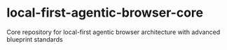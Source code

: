 # local-first-agentic-browser-core
Core repository for local-first agentic browser architecture with advanced blueprint standards
